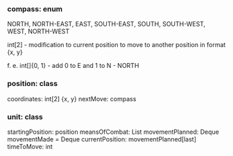 ### compass: enum
NORTH, 
NORTH-EAST, 
EAST, 
SOUTH-EAST, 
SOUTH, 
SOUTH-WEST, 
WEST, 
NORTH-WEST

int[2] - modification to current position to move to another position 
in format {x, y}

f. e. int[]{0, 1} - add 0 to E and 1 to N - NORTH

### position: class

coordinates: int[2] {x, y}
nextMove: compass

### unit: class

startingPosition: position
meansOfCombat: List
movementPlanned: Deque<position>
movementMade = Deque<position>
currentPosition: movementPlanned[last]
timeToMove: int